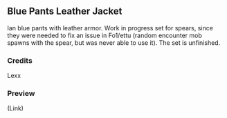 Blue Pants Leather Jacket
--------------------------

Ian blue pants with leather armor. Work in progress set for spears, since they were needed to fix an issue in Fo1/ettu (random encounter mob spawns with the spear, but was never able to use it).
The set is unfinished.

### Credits
Lexx

### Preview
(Link)